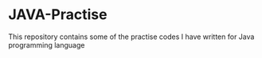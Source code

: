 # JAVA-Practise
This repository contains some of the practise codes I have written for Java programming language

